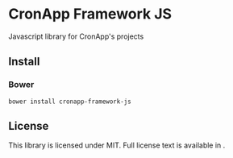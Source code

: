 # CronApp Framework JS

Javascript library for CronApp's projects

## Install

### Bower

```
bower install cronapp-framework-js
```

## License

This library is licensed under MIT. Full license text is available in <LICENSE>.
